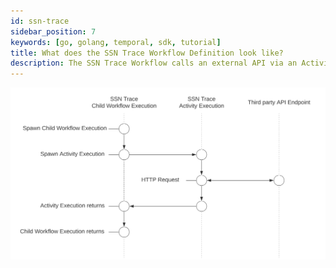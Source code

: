 ```yaml
---
id: ssn-trace
sidebar_position: 7
keywords: [go, golang, temporal, sdk, tutorial]
title: What does the SSN Trace Workflow Definition look like?
description: The SSN Trace Workflow calls an external API via an Activity Execution and returns the results.
---
```


<!--SNIPSTART background-checks-ssn-trace-workflow-definition-->
<!--SNIPEND-->

![Swim lane diagram of the SSN Trace Child Workflow Execution](images/ssn-trace-flow.svg)
